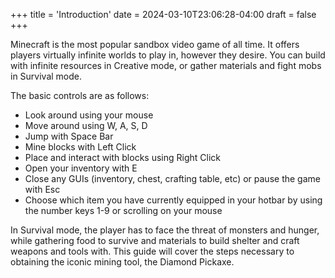 +++
title = 'Introduction'
date = 2024-03-10T23:06:28-04:00
draft = false
+++

Minecraft is the most popular sandbox video game of all time. It offers players virtually infinite worlds to play in, however they desire. You can build with infinite resources in Creative mode, or gather materials and fight mobs in Survival mode. 

The basic controls are as follows:
- Look around using your mouse
- Move around using W, A, S, D
- Jump with Space Bar
- Mine blocks with Left Click
- Place and interact with blocks using Right Click
- Open your inventory with E
- Close any GUIs (inventory, chest, crafting table, etc) or pause the game with Esc
- Choose which item you have currently equipped in your hotbar by using the number keys 1-9 or scrolling on your mouse

In Survival mode, the player has to face the threat of monsters and hunger, while gathering food to survive and materials to build shelter and craft weapons and tools with. This guide will cover the steps necessary to obtaining the iconic mining tool, the Diamond Pickaxe. 

